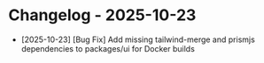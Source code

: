 # Changelog - 2025-10-23

- [2025-10-23] [Bug Fix] Add missing tailwind-merge and prismjs dependencies to packages/ui for Docker builds
